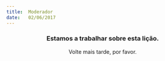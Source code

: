 ```yaml
---
title:  Moderador
date:   02/06/2017
---
```


### <center>Estamos a trabalhar sobre esta lição.</center>
<center>Volte mais tarde, por favor.</center>
